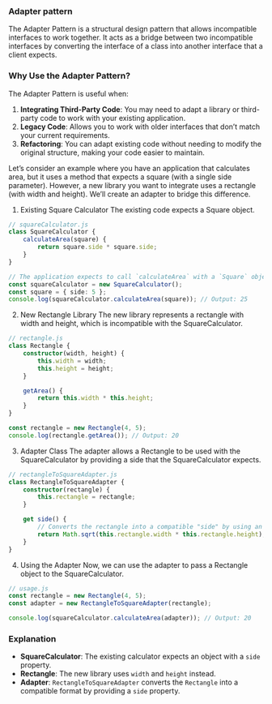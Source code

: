 ### Adapter pattern
The Adapter Pattern is a structural design pattern that allows incompatible interfaces to work together. It acts as a bridge between two incompatible interfaces
by converting the interface of a class into another interface that a client expects.

### Why Use the Adapter Pattern?

The Adapter Pattern is useful when:

1.  **Integrating Third-Party Code**: You may need to adapt a library or third-party code to work with your existing application.
2.  **Legacy Code**: Allows you to work with older interfaces that don’t match your current requirements.
3.  **Refactoring**: You can adapt existing code without needing to modify the original structure, making your code easier to maintain.

Let’s consider an example where you have an application that calculates area, but it uses a method that expects a square (with a single side parameter). However, a new library you want to integrate uses a rectangle (with width and height).
We’ll create an adapter to bridge this difference.

1. Existing Square Calculator
The existing code expects a Square object.
```ts
// squareCalculator.js
class SquareCalculator {
    calculateArea(square) {
        return square.side * square.side;
    }
}

// The application expects to call `calculateArea` with a `Square` object
const squareCalculator = new SquareCalculator();
const square = { side: 5 };
console.log(squareCalculator.calculateArea(square)); // Output: 25
```

2. New Rectangle Library
The new library represents a rectangle with width and height, which is incompatible with the SquareCalculator.
```ts
// rectangle.js
class Rectangle {
    constructor(width, height) {
        this.width = width;
        this.height = height;
    }

    getArea() {
        return this.width * this.height;
    }
}

const rectangle = new Rectangle(4, 5);
console.log(rectangle.getArea()); // Output: 20
```

3. Adapter Class
The adapter allows a Rectangle to be used with the SquareCalculator by providing a side that the SquareCalculator expects.
```ts
// rectangleToSquareAdapter.js
class RectangleToSquareAdapter {
    constructor(rectangle) {
        this.rectangle = rectangle;
    }

    get side() {
        // Converts the rectangle into a compatible "side" by using an equivalent area calculation
        return Math.sqrt(this.rectangle.width * this.rectangle.height);
    }
}

```
4. Using the Adapter
Now, we can use the adapter to pass a Rectangle object to the SquareCalculator.
```ts
// usage.js
const rectangle = new Rectangle(4, 5);
const adapter = new RectangleToSquareAdapter(rectangle);

console.log(squareCalculator.calculateArea(adapter)); // Output: 20

````

 ### Explanation

-   **SquareCalculator**: The existing calculator expects an object with a `side` property.
-   **Rectangle**: The new library uses `width` and `height` instead.
-   **Adapter**: `RectangleToSquareAdapter` converts the `Rectangle` into a compatible format by providing a `side` property.
